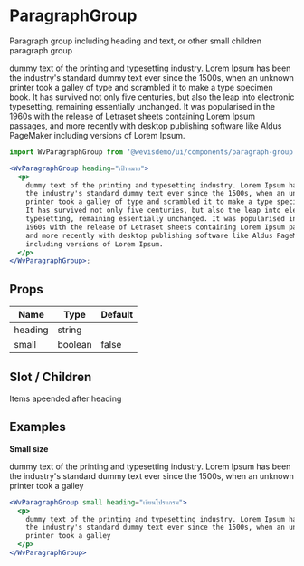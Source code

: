 # ParagraphGroup

Paragraph group including heading and text, or other small children paragraph group

<WvParagraphGroup heading="เป้าหมาย">
  <p>
    dummy text of the printing and typesetting industry. Lorem Ipsum has been the industry's standard dummy text ever since the 1500s, when an unknown printer took a galley of type and scrambled it to make a type specimen book. It has survived not only five centuries, but also the leap into electronic typesetting, remaining essentially unchanged. It was popularised in the 1960s with the release of Letraset sheets containing Lorem Ipsum passages, and more recently with desktop publishing software like Aldus PageMaker including versions of Lorem Ipsum.
  </p>
</WvParagraphGroup>

```jsx
import WvParagraphGroup from '@wevisdemo/ui/components/paragraph-group.{vue,jsx,svelte}';

<WvParagraphGroup heading="เป้าหมาย">
  <p>
    dummy text of the printing and typesetting industry. Lorem Ipsum has been
    the industry's standard dummy text ever since the 1500s, when an unknown
    printer took a galley of type and scrambled it to make a type specimen book.
    It has survived not only five centuries, but also the leap into electronic
    typesetting, remaining essentially unchanged. It was popularised in the
    1960s with the release of Letraset sheets containing Lorem Ipsum passages,
    and more recently with desktop publishing software like Aldus PageMaker
    including versions of Lorem Ipsum.
  </p>
</WvParagraphGroup>;
```

## Props

| Name    | Type    | Default |
| ------- | ------- | ------- |
| heading | string  |         |
| small   | boolean | false   |

## Slot / Children

Items apeended after heading

## Examples

**Small size**

<WvParagraphGroup small heading="เขียนโปรแกรม">
  <p>
    dummy text of the printing and typesetting industry. Lorem Ipsum has been the industry's standard dummy text ever since the 1500s, when an unknown printer took a galley
  </p>
</WvParagraphGroup>

```jsx
<WvParagraphGroup small heading="เขียนโปรแกรม">
  <p>
    dummy text of the printing and typesetting industry. Lorem Ipsum has been
    the industry's standard dummy text ever since the 1500s, when an unknown
    printer took a galley
  </p>
</WvParagraphGroup>
```
